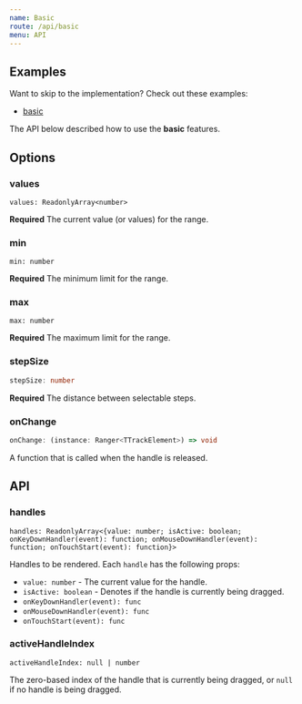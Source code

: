 ```yaml
---
name: Basic
route: /api/basic
menu: API
---
```


## Examples
Want to skip to the implementation? Check out these examples:

- [basic](../../examples/vue/basic)

The API below described how to use the **basic** features.

## Options

### values

```tsx
values: ReadonlyArray<number>
```
**Required** The current value (or values) for the range.

### min

```tsx
min: number
```
**Required** The minimum limit for the range.

### max

```tsx
max: number
```
**Required** The maximum limit for the range.

### stepSize

```ts
stepSize: number
```
**Required** The distance between selectable steps.

### onChange

```ts
onChange: (instance: Ranger<TTrackElement>) => void
```
A function that is called when the handle is released.

## API

### handles
```tsx
handles: ReadonlyArray<{value: number; isActive: boolean; onKeyDownHandler(event): function; onMouseDownHandler(event): function; onTouchStart(event): function}>
```
Handles to be rendered. Each `handle` has the following props:
 - `value: number` - The current value for the handle.
 - `isActive: boolean` - Denotes if the handle is currently being dragged.
 - `onKeyDownHandler(event): func`
 - `onMouseDownHandler(event): func`
 - `onTouchStart(event): func`

### activeHandleIndex
```tsx
activeHandleIndex: null | number
```
The zero-based index of the handle that is currently being dragged, or `null` if no handle is being dragged.
